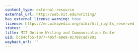 ```yaml
---
content_type: external-resource
external_url: http://web.mit.edu/writing/
has_external_license_warning: true
license: https://en.wikipedia.org/wiki/All_rights_reserved
status: ''
title: MIT Online Writing and Communication Center
uid: bcb4cf55-f077-405f-a9e9-81708cad7801
wayback_url: ''
---
```

